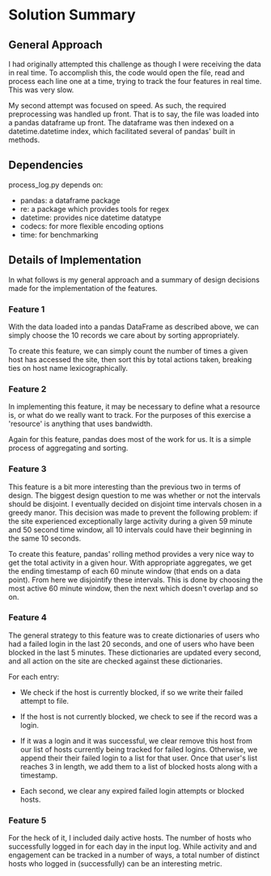# Solution Summary

## General Approach
I had originally attempted this challenge as though I were receiving the data
in real time. To accomplish this, the code would open the file, read and process
each line one at a time, trying to track the four features in real time. This
was very slow.

My second attempt was focused on speed. As such, the required preprocessing
was handled up front. That is to say, the file was loaded into a pandas
dataframe up front. The dataframe was then indexed on a datetime.datetime index,
which facilitated several of pandas' built in methods.

## Dependencies
process_log.py depends on:
* pandas: a dataframe package
* re: a package which provides tools for regex
* datetime: provides nice datetime datatype
* codecs: for more flexible encoding options
* time: for benchmarking

## Details of Implementation
In what follows is my general approach and a summary of design decisions made
for the implementation of the features.

### Feature 1
With the data loaded into a pandas DataFrame as described above, we can simply
choose the 10 records we care about by sorting appropriately.

To create this feature, we can simply count the number of times a given host has
accessed the site, then sort this by total actions taken, breaking ties on host
name lexicographically.

### Feature 2
In implementing this feature, it may be necessary to define what a resource is,
or what do we really want to track. For the purposes of this exercise a
'resource' is anything that uses bandwidth.

Again for this feature, pandas does most of the work for us. It is a simple
process of aggregating and sorting.

### Feature 3
This feature is a bit more interesting than the previous two in terms of design.
The biggest design question to me was whether or not the intervals should be
disjoint. I eventually decided on disjoint time intervals chosen in a greedy
manor. This decision was made to prevent the following problem: if the site
experienced exceptionally large activity during a given 59 minute and 50 second
time window, all 10 intervals could have their beginning in the same 10 seconds.

To create this feature, pandas' rolling method provides a very nice way to get
the total activity in a given hour. With appropriate aggregates, we get the
ending timestamp of each 60 minute window (that ends on a data point). From here
we disjointify these intervals. This is done by choosing the most active 60
minute window, then the next which doesn't overlap and so on.

### Feature 4
The general strategy to this feature was to create dictionaries of users who had
a failed login in the last 20 seconds, and one of users who have been blocked in
the last 5 minutes. These dictionaries are updated every second, and all action
on the site are checked against these dictionaries.

For each entry:

* We check if the host is currently blocked, if so we write their failed attempt
to file.

* If the host is not currently blocked, we check to see if the record was a
login.

* If it was a login and it was successful, we clear remove this host from our list
of hosts currently being tracked for failed logins. Otherwise, we append their
their failed login to a list for that user. Once that user's list reaches 3 in
length, we add them to a list of blocked hosts along with a timestamp.

* Each second, we clear any expired failed login attempts or blocked hosts.

### Feature 5
For the heck of it, I included daily active hosts. The number of hosts who
successfully logged in for each day in the input log. While activity and
and engagement can be tracked in a number of ways, a total number of distinct
hosts who logged in (successfully) can be an interesting metric.
